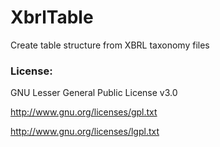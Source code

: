# XbrlTable 
Create table structure from XBRL taxonomy files

### License:

GNU Lesser General Public License v3.0

http://www.gnu.org/licenses/gpl.txt

http://www.gnu.org/licenses/lgpl.txt
